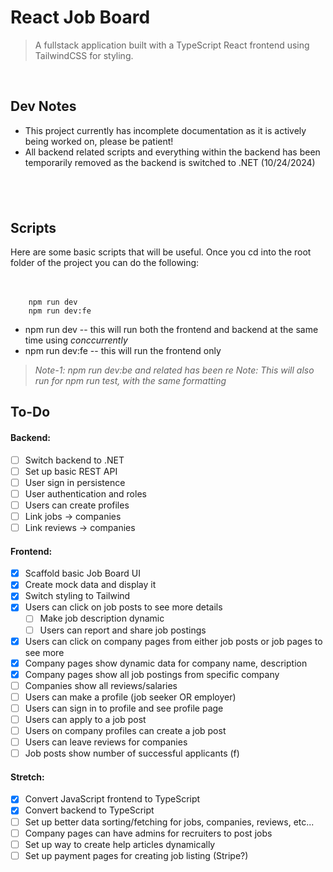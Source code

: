 # React Job Board  

> A fullstack application built with a TypeScript React frontend using TailwindCSS for styling. 

&nbsp;
## Dev Notes

+ This project currently has incomplete documentation as it is actively being worked on, please be patient!
+ All backend related scripts and everything within the backend has been temporarily removed as the backend is switched to .NET (10/24/2024)

&nbsp;
---
## Scripts
Here are some basic scripts that will be useful. Once you cd into the root folder of the project you can do the following:
&nbsp;  
&nbsp;  
&nbsp;  

```
    npm run dev
    npm run dev:fe
```
+ npm run dev -- this will run both the frontend and backend at the same time using _conccurrently_
+ npm run dev:fe -- this will run the frontend only
&nbsp;
>_Note-1: npm run dev:be and related has been re_
>_Note: This will also run for npm run test, with the same formatting_



## To-Do  
#### Backend:
- [ ] Switch backend to .NET
- [ ] Set up basic REST API
- [ ] User sign in persistence
- [ ] User authentication and roles
- [ ] Users can create profiles
- [ ] Link jobs -> companies
- [ ] Link reviews -> companies

#### Frontend:
- [x] Scaffold basic Job Board UI
- [x] Create mock data and display it
- [x] Switch styling to Tailwind
- [x] Users can click on job posts to see more details
    - [ ] Make job description dynamic
    - [ ] Users can report and share job postings
- [x] Users can click on company pages from either job posts or job pages to see more
- [x] Company pages show dynamic data for company name, description
- [x] Company pages show all job postings from specific company
- [ ] Companies show all reviews/salaries
- [ ] Users can make a profile (job seeker OR employer)
- [ ] Users can sign in to profile and see profile page
- [ ] Users can apply to a job post
- [ ] Users on company profiles can create a job post
- [ ] Users can leave reviews for companies
- [ ] Job posts show number of successful applicants (f)

#### Stretch:  
- [x] Convert JavaScript frontend to TypeScript
- [x] Convert backend to TypeScript
- [ ] Set up better data sorting/fetching for jobs, companies, reviews, etc...
- [ ] Company pages can have admins for recruiters to post jobs
- [ ] Set up way to create help articles dynamically
- [ ] Set up payment pages for creating job listing (Stripe?)